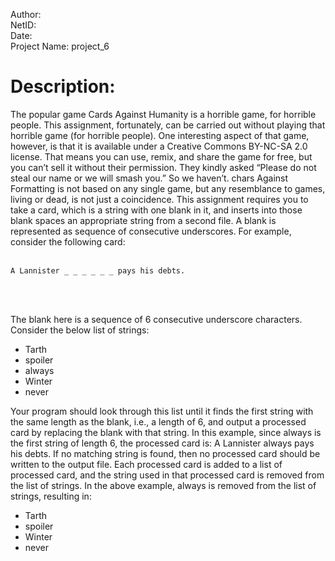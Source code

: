 Author: <br>
NetID: <br>
Date: <br>
Project Name: project_6

# Description:
The popular game Cards Against Humanity is a horrible game, for horrible people. 
This assignment, fortunately, can be carried out without playing that horrible game (for horrible people). 
One interesting aspect of that game, however, is that it is available under a Creative Commons BY-NC-SA 2.0 license. 
That means you can use, remix, and share the game for free, but you can’t sell it without their permission. 
They kindly asked “Please do not steal our name or we will smash you.” So we haven’t. 
chars Against Formatting is not based on any single game, but any resemblance to games, living or dead, is not just a coincidence.
This assignment requires you to take a card, which is a string with one blank in it, 
and inserts into those blank spaces an appropriate string from a second file. 
A blank is represented as sequence of consecutive underscores. For example, consider the following card: 
<br>
<br>

>
    A Lannister _ _ _ _ _ _ pays his debts. 
>

<br>
<br>

The blank here is a sequence of 6 consecutive underscore characters. Consider the below list of strings:

* Tarth
* spoiler 
* always
* Winter
* never

Your program should look through this list until it finds the first string with the same length as the blank, i.e., a length of 6, 
and output a processed card by replacing the blank with that string. In this example, since always is the first string of length 6, the processed card is:
A Lannister always pays his debts.
If no matching string is found, then no processed card should be written to the output file. 
Each processed card is added to a list of processed card, and the string used in that processed card is removed from the list of strings. 
In the above example, always is removed from the list of strings, resulting in:

* Tarth
* spoiler 
* Winter
* never
